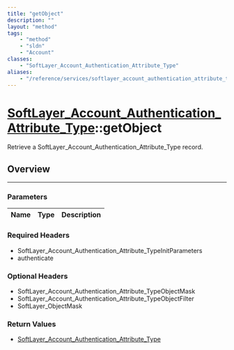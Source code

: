 ```yaml
---
title: "getObject"
description: ""
layout: "method"
tags:
    - "method"
    - "sldn"
    - "Account"
classes:
    - "SoftLayer_Account_Authentication_Attribute_Type"
aliases:
    - "/reference/services/softlayer_account_authentication_attribute_type/getObject"
---
```

# [SoftLayer_Account_Authentication_Attribute_Type](/reference/services/SoftLayer_Account_Authentication_Attribute_Type)::getObject

Retrieve a SoftLayer_Account_Authentication_Attribute_Type record.


## Overview 


-----

### Parameters 
|Name | Type | Description |
| --- | --- | --- |


### Required Headers
* SoftLayer_Account_Authentication_Attribute_TypeInitParameters
* authenticate


### Optional Headers
* SoftLayer_Account_Authentication_Attribute_TypeObjectMask
* SoftLayer_Account_Authentication_Attribute_TypeObjectFilter
* SoftLayer_ObjectMask

### Return Values
* <a href='/reference/datatypes/SoftLayer_Account_Authentication_Attribute_Type'>SoftLayer_Account_Authentication_Attribute_Type </a>




